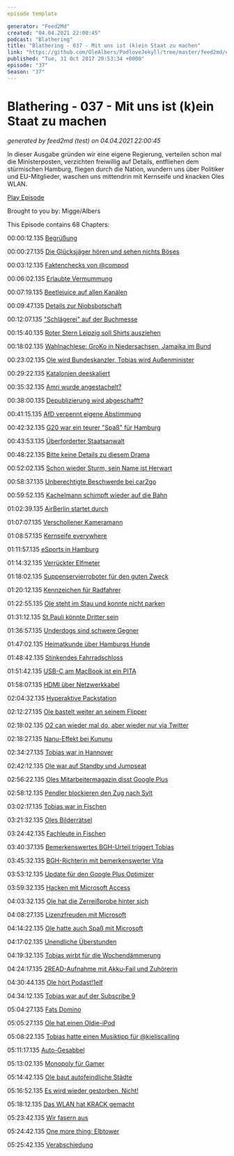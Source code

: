 ```yaml
---
episode template

generator: "Feed2Md"
created: "04.04.2021 22:00:45"
podcast: "Blathering"
title: "Blathering - 037 - Mit uns ist (k)ein Staat zu machen"
link: "https://github.com/OleAlbers/PodloveJekyll/tree/master/feed2md/example/export/seasons/2/2017/10/Blathering - 037 - Mit uns ist (k)ein Staat zu machen.md"
published: "Tue, 31 Oct 2017 20:53:34 +0000"
episode: "37"
Season: "37"
---
```


# Blathering - 037 - Mit uns ist (k)ein Staat zu machen
_generated by feed2md (test) on 04.04.2021 22:00:45_

In dieser Ausgabe gründen wir eine eigene Regierung, verteilen schon mal die Ministerposten, verzichten freiwillig auf Details, entfliehen dem stürmischen Hamburg, fliegen durch die Nation, wundern uns über Politiker und EU-Mitglieder, waschen uns mittendrin mit Kernseife und knacken Oles WLAN.

[Play Episode](https://www.blathering.de/podlove/file/356/s/feed/c/mp3/blathering_037.mp3)

Brought to you by: Migge/Albers

This Episode contains 68 Chapters:


00:00:12.135 [Begrüßung]()

00:00:27.135 [Die Glücksjäger hören und sehen nichts Böses](https://de.wikipedia.org/wiki/Die_Gl%C3%BCcksj%C3%A4ger)

00:03:12.135 [Faktenchecks von @compod](https://twitter.com/Bildungsgedanke/status/921473726339837952)

00:06:02.135 [Erlaubte Vermummung](https://de.wikipedia.org/wiki/Vermummungsverbot)

00:07:19.135 [Beetlejuice auf allen Kanälen](https://twitter.com/pjdoland/status/920818786248339456)

00:09:47.135 [Details zur Niobsbotschaft](https://de.wikipedia.org/wiki/Niob)

00:12:07.135 ["Schlägerei" auf der Buchmesse](https://www.mobilegeeks.de/artikel/ihr-seid-gegen-nazis-dann-arbeitet-sauber-verdammt/)

00:15:40.135 [Roter Stern Leipzig soll Shirts ausziehen](http://www.spiegel.de/sport/fussball/roter-stern-leipzig-nazis-raus-gilt-in-sachsen-als-provokation-a-1173755.html)

00:18:02.135 [Wahlnachlese: GroKo in Niedersachsen, Jamaika im Bund](https://www.ndr.de/nachrichten/niedersachsen/landtagswahl_2017/Es-riecht-nach-Grosser-Koalition,landtagswahl4050.html)

00:23:02.135 [Ole wird Bundeskanzler, Tobias wird Außenminister](https://wrint.de/2017/10/30/wr745-die-bundesregierung/)

00:29:22.135 [Katalonien deeskaliert](https://www.tagesschau.de/ausland/puigdemont-belgien-103.html)

00:35:32.135 [Amri wurde angestachelt?](http://www.tagesspiegel.de/berlin/attentat-auf-berliner-breitscheidplatz-anis-amri-wurde-moeglicherweise-von-v-mann-angestachelt/20479546.html)

00:38:00.135 [Depublizierung wird abgeschafft?](https://www.golem.de/news/depublizierung-7-tage-loeschfrist-fuer-ard-und-zdf-im-internet-faellt-weg-1710-130734.html)

00:41:15.135 [AfD verpennt eigene Abstimmung](https://www.mz-web.de/sachsen-anhalt/landespolitik/null-ja-stimmen-afd-blamiert-sich-bei-abstimmung-28732718)

00:42:32.135 [G20 war ein teurer "Spaß" für Hamburg](https://www.ndr.de/nachrichten/hamburg/G20-Kosten-fuer-Hamburg-hoeher-als-gedacht,hamburgkommentar178.html)

00:43:53.135 [Überforderter Staatsanwalt](http://www.stuttgarter-zeitung.de/inhalt.staatsanwalt-wegen-rechtsbeugung-verurteilt-auf-derfalschen-seite-page2.61f9971d-b901-4560-8921-06efca2c8202.html)

00:48:22.135 [Bitte keine Details zu diesem Drama](http://www.spiegel.de/panorama/justiz/tote-zweijaehrige-aus-hamburg-vater-in-spanien-gefasst-a-1175441.html)

00:52:02.135 [Schon wieder Sturm, sein Name ist Herwart](https://www.zdf.de/nachrichten/heute-19-uhr/sturm-herwart-legt-bahn-lahm-102.html)

00:58:37.135 [Unberechtigte Beschwerde bei car2go](https://twitter.com/felgenralle/status/924959745257205762)

00:59:52.135 [Kachelmann schimpft wieder auf die Bahn](https://www.swr.de/marktcheck/zugausfaelle-bei-sturm-alle-reden-vom-wetter/-/id=100834/did=20551434/nid=100834/gmed3l/index.html)

01:02:39.135 [AirBerlin startet durch](https://twitter.com/tmigge/status/920631863429009410)

01:07:07.135 [Verschollener Kameramann](https://www.mopo.de/hamburg/verschwundener-tv-mitarbeiter-waehrend-retter-nach-ihm-suchten--zockte-er-im-casino-28735468)

01:08:57.135 [Kernseife everywhere](https://twitter.com/tmigge/status/922545699555770370)

01:11:57.135 [eSports in Hamburg](http://www.sport1.de/esports/2017/10/esports-ein-event-der-superlative-die-esl-one-hamburg)

01:14:32.135 [Verrückter Elfmeter](https://plus.google.com/100250744920284209384/posts/1VWh3MWzRAv)

01:18:02.135 [Suppenservierroboter für den guten Zweck](https://www.youtube.com/watch?v=ab47XHidvwQ)

01:20:12.135 [Kennzeichen für Radfahrer](https://www.abendblatt.de/nachrichten/article212305611/Hamburger-CDU-fordert-Kennzeichen-fuer-Fahrraeder.html)

01:22:55.135 [Ole steht im Stau und konnte nicht parken](https://twitter.com/PolizeiHamburg/status/923511686518190080)

01:31:12.135 [St.Pauli könnte Dritter sein](https://www.stefangroenveld.de/2017/grausames-gekicke/)

01:36:57.135 [Underdogs sind schwere Gegner](http://www.fussball.de/spiel/tus-berne-2-eimsbuettel-3/-/spiel/0208GT89OK000000VS54898DVUVCCN5J#!/section/stage)

01:47:02.135 [Heimatkunde über Hamburgs Hunde](https://www.ndr.de/fernsehen/sendungen/hamburg_journal/Heimatkunde-Hunde,hamj61154.html)

01:48:42.135 [Stinkendes Fahrradschloss](https://plus.google.com/+OleAlbers/posts/AuPNuMmVv32)

01:51:42.135 [USB-C am MacBook ist ein PITA](https://marco.org/2017/10/14/impossible-dream-of-usb-c)

01:58:07.135 [HDMI über Netzwerkkabel](https://twitter.com/tmigge/status/923572723464527874)

02:04:32.135 [Hyperaktive Packstation](https://twitter.com/stammtischphilo/status/922799532953538561)

02:12:27.135 [Ole bastelt weiter an seinem Flipper](https://plus.google.com/+OleAlbers/posts/UH1FX2nZq17)

02:18:02.135 [O2 can wieder mal do, aber wieder nur via Twitter](https://twitter.com/tmigge/status/922437026208722944)

02:18:27.135 [Nanu-Effekt bei Kununu](https://www.kununu.com/)

02:34:27.135 [Tobias war in Hannover](http://www.donkarl.com/AEK/)

02:42:12.135 [Ole war auf Standby und Jumpseat](https://de.wikipedia.org/wiki/Jumpseat)

02:56:22.135 [Oles Mitarbeitermagazin disst Google Plus]()

02:58:12.135 [Pendler blockieren den Zug nach Sylt](http://www.kn-online.de/News/Aktuelle-Nachrichten-Schleswig-Holstein/Nachrichten-Schleswig-Holstein/Sylt-Pendler-blockieren-Bahnstrecke)

03:02:17.135 [Tobias war in Fischen](https://de.wikipedia.org/wiki/Fischen_im_Allg%C3%A4u)

03:21:32.135 [Oles Bilderrätsel](https://de.wikipedia.org/wiki/Reformstau)

03:24:42.135 [Fachleute in Fischen](https://www.der-eid.de/single-post/2017/09/17/11-Berliner-Forum-Programm)

03:40:37.135 [Bemerkenswertes BGH-Urteil triggert Tobias](https://www.haufe.de/immobilien/verwaltung/bgh-wohnungseigentuemer-hat-keinen-anspruch-auf-aufzug_258_393396.html)

03:45:32.135 [BGH-Richterin mit bemerkenswerter Vita](https://www.welt.de/politik/deutschland/article129468131/Bundesrichter-laesst-sich-zur-Frau-umwandeln.html)

03:53:12.135 [Update für den Google Plus Optimizer](https://chrome.google.com/webstore/detail/google%20-optimizer/edknapjhmlocokbpbihilmjmfmmddhop?hl=de)

03:59:32.135 [Hacken mit Microsoft Access](https://msdn.microsoft.com/de-de/library/windows/desktop/bb774652(v=vs.85).aspx)

04:03:32.135 [Ole hat die Zerreißprobe hinter sich](https://de.wikipedia.org/wiki/South_Park:_Die_rektakul%C3%A4re_Zerrei%C3%9Fprobe)

04:08:27.135 [Lizenzfreuden mit Microsoft](https://partner.microsoft.com/de-de/membership/action-pack)

04:14:22.135 [Ole hatte auch Spaß mit Microsoft](https://docs.microsoft.com/en-us/sharepoint/dev/sp-add-ins/replace-an-expiring-client-secret-in-a-sharepoint-add-in)

04:17:02.135 [Unendliche Überstunden](https://plus.google.com/u/0/114766887193183719117/posts/Ev3xM4HLSsE)

04:19:32.135 [Tobias wirbt für die Wochendämmerung](http://wochendaemmerung.de/amerika-nervt/)

04:24:17.135 [2READ-Aufnahme mit Akku-Fail und Zuhörerin](https://www.tobiasmigge.de/2017/10/29/2read-090-ich-bin-mal-eben-wieder-tot/)

04:30:44.135 [Ole hört Podast!1elf](https://www.youtube.com/playlist?list=PLXzcSMxAanucAXDcsiqoIKGKZv-8iomqb)

04:34:12.135 [Tobias war auf der Subscribe 9](https://www.youtube.com/playlist?list=PLIoqMTM7qDWq_pM9rwoN0No3gfCQtixd8)

05:04:27.135 [Fats Domino](https://de.wikipedia.org/wiki/Fats_Domino)

05:05:27.135 [Ole hat einen Oldie-iPod](http://www.mediamonkey.com/language/de/)

05:08:22.135 [Tobias hatte einen Musiktipp für @kieliscalling](https://twitter.com/tmigge/status/923762353166016512)

05:11:17.135 [Auto-Gesabbel](https://www.golem.de/news/range-extender-mazda-wankelt-wieder-1710-130820.html)

05:13:02.135 [Monopoly für Gamer](https://plus.google.com/+OleAlbers/posts/h4cR4jJ4vuE)

05:14:42.135 [Ole baut autofeindliche Städte](https://plus.google.com/+OleAlbers/posts/EiqheeRkWJ3)

05:16:52.135 [Es wird wieder gestorben. Nicht!](https://www.youtube.com/watch?v=htp12XKM-O4)

05:18:12.135 [Das WLAN hat KRACK gemacht](https://logbuch-netzpolitik.de/lnp233-das-internet-setzt-sich-endlich-durch)

05:23:42.135 [Wir fasern aus](https://de.wikipedia.org/wiki/Uma_Thurman)

05:24:42.135 [One more thing: Elbtower](https://www.abendblatt.de/hamburg/article212306503/Verhandlungen-fuer-das-Milliardenprojekt-Elbtower-starten.html)

05:25:42.135 [Verabschiedung]()


